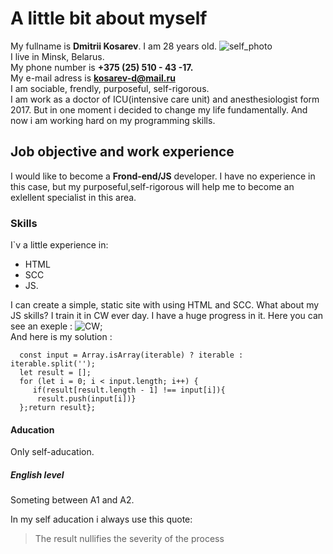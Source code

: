 #   A  little bit about myself
My fullname is **Dmitrii Kosarev**. I am 28 years old.  ![self_photo](https://cloud.mail.ru/public/LfQg/QCQqBgHGs)   
I live in Minsk, Belarus.  
My phone number is **+375 (25) 510 - 43 -17.**  
My e-mail adress is **kosarev-d@mail.ru**   
I am sociable, frendly, purposeful, self-rigorous.   
I am work as a doctor of ICU(intensive care unit) and anesthesiologist form 2017. But in one moment i decided to change my life fundamentally. And now i am working hard on my programming skills.  
##  Job objective and work experience  
I would like to become a **Frond-end/JS** developer. I have no experience in this case, but my purposeful,self-rigorous will help me to become an exlellent specialist in this area.
### Skills
I`v a little experience in:
- HTML 
- SCC 
- JS.
 
I can create a simple, static site with using HTML and SCC. What about my JS skills? I train it in CW ever day. I have a huge progress in it. 
Here you can see an exeple : ![CW](https://cloud.mail.ru/public/LfQg/QCQqBgHGs);  
And here is my solution :   
```var uniqueInOrder = function (iterable) {  
  const input = Array.isArray(iterable) ? iterable : iterable.split('');  
  let result = [];  
  for (let i = 0; i < input.length; i++) {  
     if(result[result.length - 1] !== input[i]){  
      result.push(input[i])}  
  };return result};  
  ```    
####	Aducation   
  Only self-aducation.  
#####	English level     
  Someting between A1 and A2.  
  
  In my self aducation i always use this quote:  
  >The result nullifies the severity of the process  